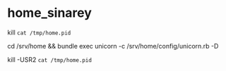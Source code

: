 home_sinarey
=========

kill `cat /tmp/home.pid`

cd /srv/home && bundle exec unicorn -c /srv/home/config/unicorn.rb -D

kill -USR2 `cat /tmp/home.pid`









